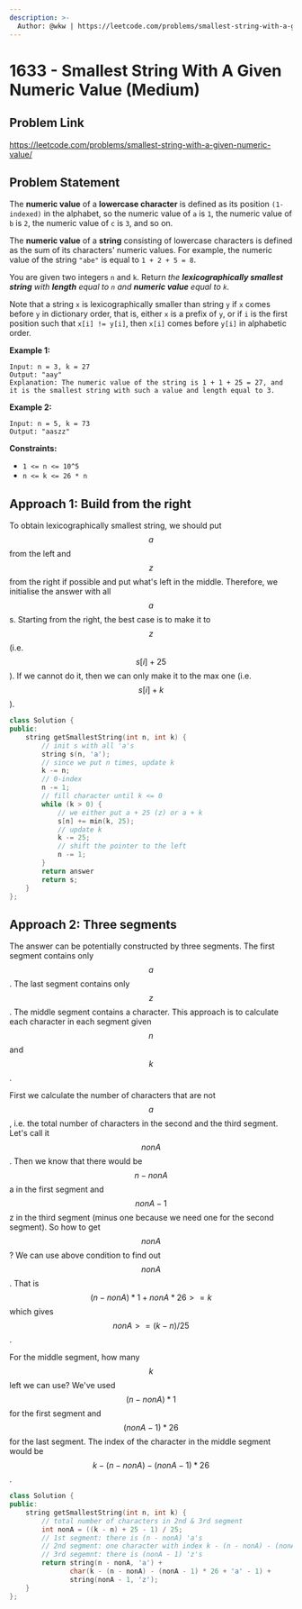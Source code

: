 ```yaml
---
description: >-
  Author: @wkw | https://leetcode.com/problems/smallest-string-with-a-given-numeric-value/
---
```


# 1633 - Smallest String With A Given Numeric Value (Medium)

## Problem Link

https://leetcode.com/problems/smallest-string-with-a-given-numeric-value/

## Problem Statement

The **numeric value** of a **lowercase character** is defined as its position `(1-indexed)` in the alphabet, so the numeric value of `a` is `1`, the numeric value of `b` is `2`, the numeric value of `c` is `3`, and so on.

The **numeric value** of a **string** consisting of lowercase characters is defined as the sum of its characters' numeric values. For example, the numeric value of the string `"abe"` is equal to `1 + 2 + 5 = 8`.

You are given two integers `n` and `k`. Return _the **lexicographically smallest string** with **length** equal to `n` and **numeric value** equal to `k`._

Note that a string `x` is lexicographically smaller than string `y` if `x` comes before `y` in dictionary order, that is, either `x` is a prefix of `y`, or if `i` is the first position such that `x[i] != y[i]`, then `x[i]` comes before `y[i]` in alphabetic order.

**Example 1:**

```
Input: n = 3, k = 27
Output: "aay"
Explanation: The numeric value of the string is 1 + 1 + 25 = 27, and it is the smallest string with such a value and length equal to 3.
```

**Example 2:**

```
Input: n = 5, k = 73
Output: "aaszz"
```

**Constraints:**

- `1 <= n <= 10^5`
- `n <= k <= 26 * n`

## Approach 1: Build from the right

To obtain lexicographically smallest string, we should put $$a$$ from the left and $$z$$ from the right if possible and put what's left in the middle. Therefore, we initialise the answer with all $$a$$s. Starting from the right, the best case is to make it to $$z$$ (i.e. $$s[i] + 25$$). If we cannot do it, then we can only make it to the max one (i.e. $$s[i] + k$$).

<SolutionAuthor name="@wkw"/>

```cpp
class Solution {
public:
    string getSmallestString(int n, int k) {
        // init s with all 'a's
        string s(n, 'a');
        // since we put n times, update k
        k -= n;
        // 0-index
        n -= 1;
        // fill character until k <= 0
        while (k > 0) {
            // we either put a + 25 (z) or a + k
            s[n] += min(k, 25);
            // update k
            k -= 25;
            // shift the pointer to the left
            n -= 1;
        }
        return answer
        return s;
    }
};
```

## Approach 2: Three segments

The answer can be potentially constructed by three segments. The first segment contains only $$a$$. The last segment contains only $$z$$. The middle segment contains a character. This approach is to calculate each character in each segment given $$n$$ and $$k$$.

First we calculate the number of characters that are not $$a$$, i.e. the total number of characters in the second and the third segment. Let's call it $$nonA$$. Then we know that there would be $$n - nonA$$ a in the first segment and $$nonA - 1$$ z in the third segment (minus one because we need one for the second segment). So how to get $$nonA$$? We can use above condition to find out $$nonA$$. That is $$(n - nonA) * 1 + nonA * 26 >= k$$ which gives $$nonA >= (k - n) / 25$$.

For the middle segment, how many $$k$$ left we can use? We've used $$(n - nonA) * 1$$ for the first segment and $$(nonA-1)* 26$$ for the last segment. The index of the character in the middle segment would be $$k - (n - nonA) - (nonA - 1) * 26$$.

<SolutionAuthor name="@wkw"/>

```cpp
class Solution {
public:
    string getSmallestString(int n, int k) {
        // total number of characters in 2nd & 3rd segment
        int nonA = ((k - n) + 25 - 1) / 25;
        // 1st segment: there is (n - nonA) 'a's
        // 2nd segment: one character with index k - (n - nonA) - (nonA - 1) * 26
        // 3rd segemnt: there is (nonA - 1) 'z's
        return string(n - nonA, 'a') +
               char(k - (n - nonA) - (nonA - 1) * 26 + 'a' - 1) +
               string(nonA - 1, 'z');
    }
};
```
